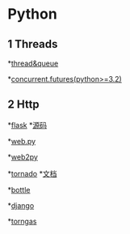 Python
=====================================

1 Threads
----------------

 *[thread&queue](https://m.runoob.com/python/python-multithreading.html)

 *[concurrent.futures(python>=3.2)](http://blog.csdn.net/dutsoft/article/details/54728706)
 
2 Http
----------------

*[flask](http://www.pythondoc.com/flask/index.html) *[源码](https://github.com/pallets/flask)

*[web.py](http://webpy.org/)

*[web2py](https://github.com/web2py/web2py/)

*[tornado](https://github.com/tornadoweb/tornado)  *[文档](http://www.tornadoweb.org/en/latest/index.html)

*[bottle](https://github.com/bottlepy/bottle)

*[django](https://github.com/django/django)

*[torngas](https://github.com/mqingyn/torngas)
 

